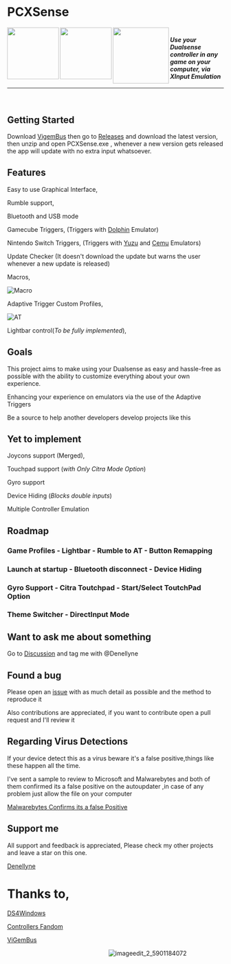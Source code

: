 # PCXSense

<Badges ref = "https://github.com/Denellyne/PCXSense">
    <img width = 120 align="left" src="https://github.com/Denellyne/PCXSense/assets/56112881/1b73b67c-06b4-4b3e-a17d-7b55b6e674d7">
<Badges\>

<Badges ref ="https://github.com/Denellyne/PCXSense/releases/tag/Latest">
    <img width = 120 align="left" src="https://img.shields.io/github/downloads/Denellyne/PCXSense/total.svg">
<Badges\>

<Badges ref = "https://github.com/Denellyne/">
    <img width = 130 align="left" src="https://img.shields.io/badge/Maintained%3F-yes-green.svg">
<Badges\>


<Badges>
    <img width = 120 align="center">
<Badges\>

#### *Use your Dualsense controller in any game on your computer, via XInput Emulation*

<hr>

&nbsp;

## Getting Started

Download [VigemBus](https://github.com/nefarius/ViGEmBus/releases/tag/v1.22.0) then go to [Releases](https://github.com/Denellyne/PCXSense/releases/tag/Latest) and download the latest version, then unzip and open PCXSense.exe , whenever a new version gets released the app will update with no extra input whatsoever.

## Features

Easy to use Graphical Interface,

Rumble support,

Bluetooth and USB mode

Gamecube Triggers, (Triggers with [Dolphin](https://pt.dolphin-emu.org/) Emulator)

Nintendo Switch Triggers, (Triggers with [Yuzu](https://yuzu-emu.org/) and [Cemu](https://cemu.info/) Emulators)

Update Checker (It doesn't download the update but warns the user whenever a new update is released)

Macros,

 ![Macro](https://github.com/Denellyne/PCXSense/assets/56112881/c02f51c6-71c6-44a3-b470-1ac48c2ed94f)

Adaptive Trigger Custom Profiles,

![AT](https://github.com/Denellyne/PCXSense/assets/56112881/97234900-d4d2-415d-8aa9-da85d5ce040a)


Lightbar control(*To be fully implemented*),

## Goals

This project aims to make using your Dualsense as easy and hassle-free as possible with the ability to customize everything about your own experience.

Enhancing your experience on emulators via the use of the Adaptive Triggers

Be a source to help another developers develop projects like this

## Yet to implement

Joycons support (Merged),

Touchpad support (*with Only Citra Mode Option*)

Gyro support

Device Hiding (*Blocks double inputs*)

Multiple Controller Emulation

## Roadmap

### Game Profiles - Lightbar - Rumble to AT - Button Remapping

### Launch at startup - Bluetooth disconnect - Device Hiding

### Gyro Support - Citra Toutchpad - Start/Select ToutchPad Option

### Theme Switcher - DirectInput Mode

## Want to ask me about something

Go to [Discussion](https://github.com/Denellyne/PCXSense/discussions/6) and tag me with @Denellyne 

## Found a bug

Please open an [issue](https://github.com/Denellyne/PCXSense/issues) with as much detail as possible and the method to reproduce it

Also contributions are appreciated, if you want to contribute open a pull request  and I'll review it


## Regarding Virus Detections

If your device detect this as a virus beware it's a false positive,things like these happen all the time.

I've sent a sample to review to Microsoft and Malwarebytes and both of them confirmed its a false positive on the autoupdater ,in case of any problem just allow the file on your computer

[Malwarebytes Confirms its a false Positive](https://forums.malwarebytes.com/topic/307011-false-positive-on-my-autoupdater/)



## Support me

All support and feedback is appreciated,
Please check my other projects and leave a star on this one.

[Denellyne](https://github.com/Denellyne)


# Thanks to,

[DS4Windows](https://github.com/Ryochan7/DS4Windows)


[Controllers Fandom](https://controllers.fandom.com/wiki/Sony_DualSense)


[ViGemBus](https://github.com/nefarius/ViGEmBus)


⠀⠀⠀⠀⠀⠀⠀⠀⠀⠀⠀⠀⠀⠀⠀⠀⠀⠀⠀⠀⠀⠀⠀![imageedit_2_5901184072](https://github.com/Denellyne/DualSenseToXInput/assets/56112881/cdc5cd29-2a96-4e4b-afaf-6bf4f5e66a9d)

